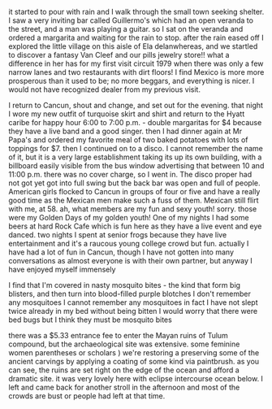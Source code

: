 it started to pour with rain and I walk through the small town seeking shelter. I saw a very inviting bar called Guillermo's which had an open veranda to the street, and a man was playing a guitar. so I sat on the veranda and ordered a margarita and waiting for the rain to stop. after the rain eased off I explored the little village on this aisle of Ela delanwhereas, and we startled to discover a fantasy Van Cleef and our pills jewelry store!! what a difference in her has for my first visit circuit 1979 when there was only a few narrow lanes and two restaurants with dirt floors! I find Mexico is more more prosperous than it used to be; no more beggars, and everything is nicer. I would not have recognized dealer from my previous visit.

I return to Cancun, shout and change, and set out for the evening. that night I wore my new outfit of turquoise skirt and shirt and return to the Hyatt caribe for happy hour 6:00 to 7:00 p.m. - double margaritas for $4 because they have a live band and a good singer. then I had dinner again at Mr Papa's and ordered my favorite meal of two baked potatoes with lots of toppings for $7. then I continued on to a disco. I cannot remember the name of it, but it is a very large establishment taking its up its own building, with a billboard easily visible from the bus window advertising that between 10 and 11:00 p.m. there was no cover charge, so I went in. The disco proper had not got yet got into full swing but the back bar was open and full of people. American girls flocked to Cancun in groups of four or five and have a really good time as the Mexican men make such a fuss of them. Mexican still flirt with me, at 58. ah, what members are my fun and sexy youth! sorry. those were my Golden Days of my golden youth! One of my nights I had some beers at hard Rock Cafe which is fun here as they have a live event and eye danced. two nights I spent at senior frogs because they have live entertainment and it's a raucous young college crowd but fun. actually I have had a lot of fun in Cancun, though I have not gotten into many conversations as almost everyone is with their own partner, but anyway I have enjoyed myself immensely

I find that I'm covered in nasty mosquito bites - the kind that form big blisters, and then turn into blood-filled purple blotches I don't remember any mosquitoes I cannot remember any mosquitoes in fact I have not slept twice already in my bed without being bitten I would worry that there were bed bugs but I think they must be mosquito bites 

there was a $5.33 entrance fee to enter the Mayan ruins of Tulum compound, but the archaeological site was extensive. some feminine women parentheses or scholars ) we're restoring a preserving some of the ancient carvings by applying a coating of some kind via paintbrush. as you can see, the ruins are set right on the edge of the ocean and afford a dramatic site. it was very lovely here with eclipse intercourse ocean below. I left and came back for another stroll in the afternoon and most of the crowds are bust or people had left at that time. 


